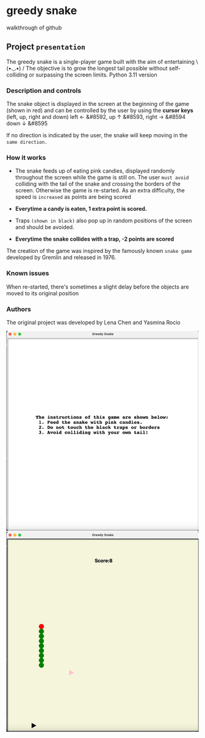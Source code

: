 # greedy snake 
 walkthrough of github
 
 ## Project `presentation`
 
The greedy snake is a single-player game built with the aim of entertaining \ (•◡•) / The objective is to grow the longest tail possible without self-colliding or surpassing the screen limits.
Python 3.11 version 

### Description and controls
The snake object is displayed in the screen at the beginning of the game (shown in red) and can be controlled by the user by using the **cursor keys** (left, up, right and down) left ← &#8592, up ↑ &#8593,
right → &#8594 down ↓ &#8595 

If no direction is indicated by the user, the snake will keep moving in the `same direction.`

### How it works
- The snake feeds up of eating pink candies, displayed randomly throughout the screen while the game is still on. The user `must avoid` colliding with the tail of the snake and crossing the borders of the screen. Otherwise the game is re-started. As an extra difficulty, the speed is `increased` as points are being scored


- **Everytime a candy is eaten, 1 extra point is scored.**

- Traps `(shown in black)` also pop up in random positions of the screen and should be avoided. 

- **Everytime the snake collides with a trap, -2 points are scored**

The creation of the game was inspired by the famously known `snake game` developed by Gremlin and released in 1976.

### Known issues
When re-started, there's sometimes a slight delay before the objects are moved to its original position 

### Authors 
The original project was developed by Lena Chen and Yasmina Rocio 

![](https://github.com/yasmina-99/greedy-snake-/blob/main/Fa%CC%88rsta.gif)
![](https://github.com/yasmina-99/greedy-snake-/blob/main/andra.gif)










